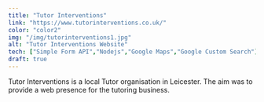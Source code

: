 ```yaml
---
title: "Tutor Interventions"
link: "https://www.tutorinterventions.co.uk/"
color: "color2"
img: "/img/tutorinterventions1.jpg"
alt: "Tutor Interventions Website"
tech: ["Simple Form API","Nodejs","Google Maps","Google Custom Search"]
draft: true
---
```

Tutor Interventions is a local Tutor organisation in Leicester. The aim was to provide a web presence for the tutoring business.